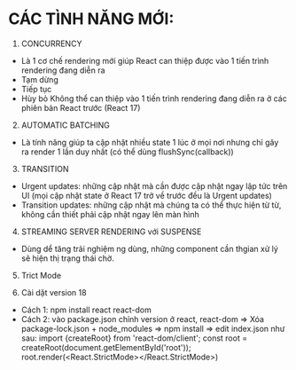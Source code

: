 # CÁC TÌNH NĂNG MỚI:

1. CONCURRENCY

- Là 1 cơ chế rendering mới giúp React can thiệp được vào 1 tiến trình rendering đang diễn ra
- Tạm dừng
- Tiếp tục
- Hùy bỏ
  Không thể can thiệp vào 1 tiến trình rendering đang diễn ra ở các phiên bản React trước (React 17)

2. AUTOMATIC BATCHING

- Là tính năng giúp ta cập nhật nhiều state 1 lúc ở mọi nơi nhưng chỉ gây ra render 1 lần duy nhất (có thể dùng flushSync(callback))

3. TRANSITION

- Urgent updates: những cập nhật mà cần được cập nhật ngay lập tức trên UI (mọi cập nhật state ở React 17 trở về trước đều là Urgent updates)
- Transition updates: những cập nhật mà chúng ta có thể thực hiện từ từ, không cần thiết phải cập nhật ngay lên màn hình

4. STREAMING SERVER RENDERING với SUSPENSE

- Dùng dể tăng trải nghiệm ng dùng, những component cần thgian xử lý sẽ hiện thị trạng thái chờ.

5. Trict Mode

6. Cài dặt version 18

- Cách 1: npm install react react-dom
- Cách 2: vào package.json chỉnh version ở react, react-dom => Xóa package-lock.json + node_modules => npm install => edit index.json như sau:
  import {createRoot} from 'react-dom/client';
  const root = createRoot(document.getElementById('root'));
  root.render(<React.StrictMode><App /></React.StrictMode>)

